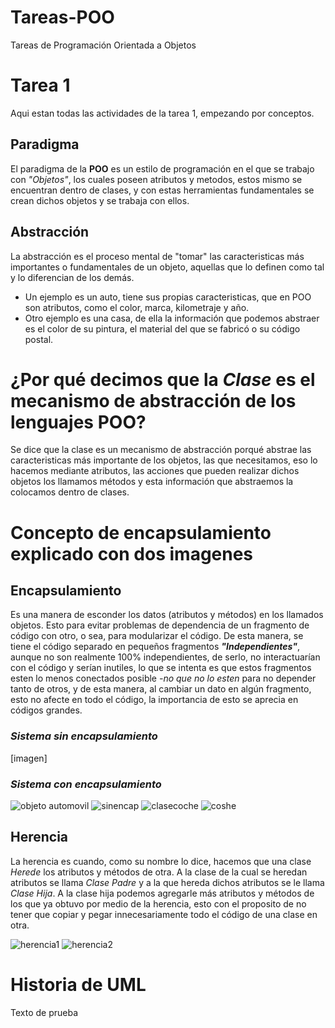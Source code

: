 # Tareas-POO
Tareas de Programación Orientada a Objetos
# Tarea 1
Aqui estan todas las actividades de la tarea 1, empezando por conceptos.

## Paradigma
El paradigma de la **POO** es un estilo de programación en el que se trabajo con _"Objetos"_, los cuales poseen atributos y metodos, estos mismo se encuentran dentro de clases, y con estas herramientas fundamentales se crean dichos objetos y se trabaja con ellos.

## Abstracción
La abstracción es el proceso mental de "tomar" las caracteristicas más importantes o fundamentales de un objeto, aquellas que lo definen como tal y lo diferencian de los demás.

+ Un ejemplo es un auto, tiene sus propias caracteristicas, que en POO son atributos, como el color, marca, kilometraje y año.
+ Otro ejemplo es una casa, de ella la información que podemos abstraer es el color de su pintura, el material del que se fabricó o su código postal.

# ¿Por qué decimos que la _Clase_ es el mecanismo de abstracción de los lenguajes POO?
Se dice que la clase es un mecanismo de abstracción porqué abstrae las caracteristicas más importante de los objetos, las que necesitamos, eso lo hacemos mediante atributos, las acciones que pueden realizar dichos objetos los llamamos métodos y esta información que abstraemos la colocamos dentro de clases.

# Concepto de encapsulamiento explicado con dos imagenes

## Encapsulamiento
Es una manera de esconder los datos (atributos y métodos) en los llamados objetos. Esto para evitar problemas de dependencia de un fragmento de código con otro, o sea, para modularizar el código. De esta manera, se tiene el código separado en pequeños fragmentos **_"Independientes"_**, aunque no son realmente 100% independientes, de serlo, no interactuarían con el código y serían inutiles, lo que se intenta es que estos fragmentos esten lo menos conectados posible _-no que no lo esten_ para no depender tanto de otros, y de esta manera, al cambiar un dato en algún fragmento, esto no afecte en todo el código, la importancia de esto se aprecia en códigos grandes.

### _Sistema sin encapsulamiento_
[imagen]

### _Sistema con encapsulamiento_
![objeto automovil](https://user-images.githubusercontent.com/47732464/53306393-63ce3980-3841-11e9-97a2-00bf6185f060.png)
![sinencap](https://user-images.githubusercontent.com/47732464/53306394-6466d000-3841-11e9-9c42-1dc0afa1fd3c.JPG)
![clasecoche](https://user-images.githubusercontent.com/47732464/53306395-69c41a80-3841-11e9-8561-e080650f3c04.png)
![coshe](https://user-images.githubusercontent.com/47732464/53306396-69c41a80-3841-11e9-9dec-13771a9595c0.png)

## Herencia
La herencia es cuando, como su nombre lo dice, hacemos que una clase *_Herede_* los atributos y métodos de otra. A la clase de la cual se heredan atributos se llama *_Clase Padre_* y a la que hereda dichos atributos se le llama *_Clase Hija_*. A la clase hija podemos agregarle más atributos y métodos de los que ya obtuvo por medio de la herencia, esto con el proposito de no tener que copiar y pegar innecesariamente todo el código de una clase en otra.

![herencia1](https://user-images.githubusercontent.com/47732464/53305745-0edaf500-383a-11e9-8b59-85a6fdccceba.JPG)
![herencia2](https://user-images.githubusercontent.com/47732464/53305746-0edaf500-383a-11e9-92c5-8cd55e94e9e5.JPG)

# Historia de UML
Texto de prueba

